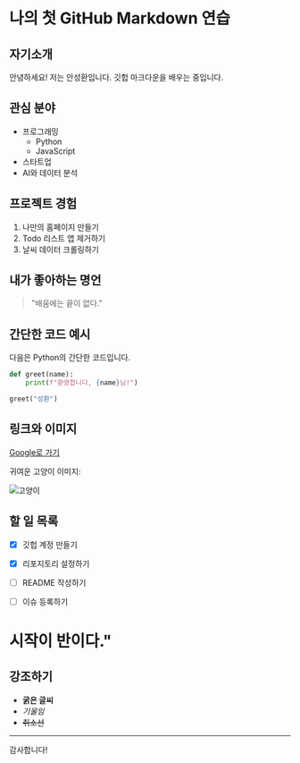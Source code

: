 # 나의 첫 GitHub Markdown 연습

## 자기소개  
안녕하세요! 저는 안성환입니다. 깃헙 마크다운을 배우는 중입니다.


## 관심 분야
- 프로그래밍  
  - Python  
  - JavaScript  
- 스타트업 
- AI와 데이터 분석  


## 프로젝트 경험
1. 나만의 홈페이지 만들기  
2. Todo 리스트 앱 제거하기  
3. 날씨 데이터 크롤링하기  


## 내가 좋아하는 명언
> "배움에는 끝이 없다."  


## 간단한 코드 예시  
다음은 Python의 간단한 코드입니다.

```python
def greet(name):  
    print(f"환영합니다, {name}님!")  

greet("성환")
```

## 링크와 이미지

[Google로 가기](https://www.google.com)

귀여운 고양이 이미지:

![고양이](https://cdn.pixabay.com/photo/2017/11/09/21/41/cat-2934720_1280.jpg)


## 할 일 목록
- [x] 깃헙 계정 만들기
- [x] 리포지토리 설정하기
- [ ] README 작성하기
- [ ] 이슈 등록하기


# 시작이 반이다."


## 강조하기
- **굵은 글씨**
- *기울임*
- ~~취소선~~

---

감사합니다!

